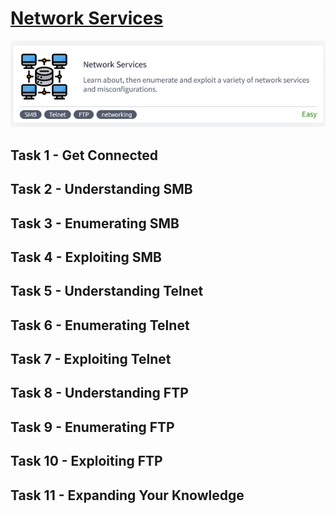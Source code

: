 # [Network Services](https://tryhackme.com/room/networkservices)

![NetworkServices](./images/NetworkServices.png)

## Task 1 - Get Connected


## Task 2 - Understanding SMB


## Task 3 - Enumerating SMB


## Task 4 - Exploiting SMB


## Task 5 - Understanding Telnet


## Task 6 - Enumerating Telnet


## Task 7 - Exploiting Telnet


## Task 8 - Understanding FTP


## Task 9 - Enumerating FTP


## Task 10 - Exploiting FTP


## Task 11 - Expanding Your Knowledge
